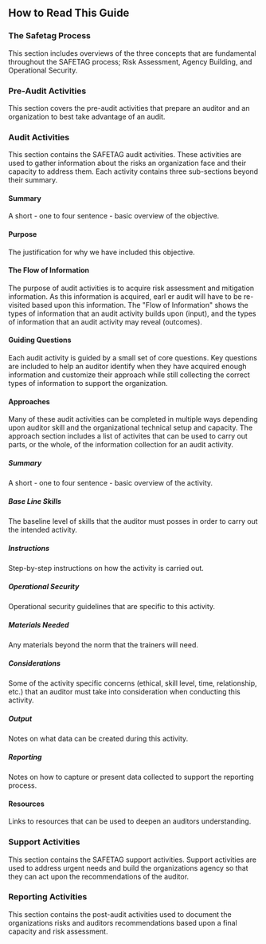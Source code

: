 ## How to Read This Guide

### The Safetag Process

This section includes overviews of the three concepts that are fundamental throughout the SAFETAG process; Risk Assessment, Agency Building, and Operational Security.

### Pre-Audit Activities

This section covers the pre-audit activities that prepare an auditor and an organization to best take advantage of an audit.

### Audit Activities

This section contains the SAFETAG audit activities. These activities are used to gather information about the risks an organization face and their capacity to address them. Each activity contains three sub-sections beyond their summary.

#### Summary

A short - one to four sentence - basic overview of the objective.

#### Purpose

The justification for why we have included this objective.

#### The Flow of Information

The purpose of audit activities is to acquire risk assessment and mitigation information. As this information is acquired, earl er audit will have to be re-visited based upon this information. The "Flow of Information" shows the types of information that an audit activity builds upon (input), and the types of information that an audit activity may reveal (outcomes).

#### Guiding Questions

Each audit activity is guided by a small set of core questions. Key questions are included to help an auditor identify when they have acquired enough information and customize their approach while still collecting the correct types of information to support the organization.

#### Approaches

Many of these audit activities can be completed in multiple ways depending upon auditor skill and the organizational technical setup and capacity. The approach section includes a list of activites that can be used to carry out parts, or the whole, of the information collection for an audit activity.

##### Summary

A short - one to four sentence - basic overview of the activity.

##### Base Line Skills

The baseline level of skills that the auditor must posses in order to carry out the intended activity.

##### Instructions

Step-by-step instructions on how the activity is carried out.

##### Operational Security

Operational security guidelines that are specific to this activity.

##### Materials Needed

Any materials beyond the norm that the trainers will need.

##### Considerations

Some of the activity specific concerns (ethical, skill level,  time, relationship, etc.) that an auditor must take into consideration when conducting this activity.

##### Output

Notes on what data can be created during this activity.

##### Reporting

Notes on how to capture or present data collected to support the reporting process.

#### Resources

Links to resources that can be used to deepen an auditors understanding.

### Support Activities

This section contains the SAFETAG support activities. Support activities are used to address urgent needs and build the organizations agency so that they can act upon the recommendations of the auditor.

### Reporting Activities

This section contains the post-audit activities used to document the organizations risks and auditors recommendations based upon a final capacity and risk assessment. 
